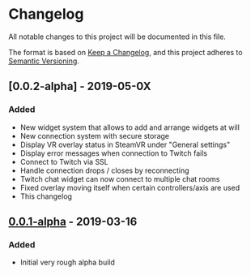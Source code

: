 # Changelog
All notable changes to this project will be documented in this file.

The format is based on [Keep a Changelog](https://keepachangelog.com/en/1.0.0/),
and this project adheres to [Semantic Versioning](https://semver.org/spec/v2.0.0.html).

## [0.0.2-alpha] - 2019-05-0X
### Added
- New widget system that allows to add and arrange widgets at will
- New connection system with secure storage
- Display VR overlay status in SteamVR under "General settings"
- Display error messages when connection to Twitch fails
- Connect to Twitch via SSL
- Handle connection drops / closes by reconnecting
- Twitch chat widget can now connect to multiple chat rooms
- Fixed overlay moving itself when certain controllers/axis are used
- This changelog

## [0.0.1-alpha] - 2019-03-16
### Added
- Initial very rough alpha build

[Unreleased]: https://github.com/relamptk/vr-streaming-overlay/compare/0.0.1-alpha...HEAD
[0.0.1-alpha]: https://github.com/relamptk/vr-streaming-overlay/releases/tag/0.0.1-alpha
